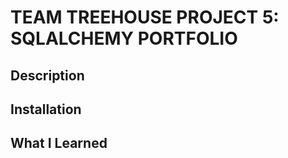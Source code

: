 # TEAM TREEHOUSE PROJECT 5: SQLALCHEMY PORTFOLIO

## Description

## Installation

## What I Learned

